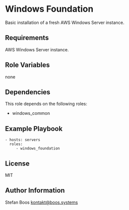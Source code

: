 Windows Foundation
==================

Basic installation of a fresh AWS Windows Server instance.

Requirements
------------

AWS Windows Server instance.

Role Variables
--------------

none

Dependencies
------------

This role depends on the following roles:

- windows_common

Example Playbook
----------------

    - hosts: servers
      roles:
         - windows_foundation

License
-------

MIT

Author Information
------------------

Stefan Boos <kontakt@boos.systems>

